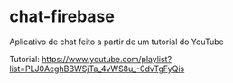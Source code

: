 # chat-firebase
Aplicativo de chat feito a partir de um tutorial do YouTube 

Tutorial: https://www.youtube.com/playlist?list=PLJ0AcghBBWSjTa_4vWS8u_-0dvTgFyQis
